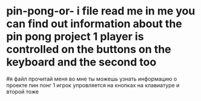 # pin-pong-or- i file read me in me you can find out information about the pin pong project 1 player is controlled on the buttons on the keyboard and the second too
#я файл прочитай меня во мне ты можешь узнать информацию о проекте пин понг 1 игрок упровляется на кнопках на клавиатуре и второй тоже 





